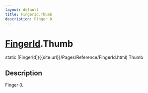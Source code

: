 ```yaml
---
layout: default
title: FingerId.Thumb
description: Finger 0.
---
```

# [FingerId]({{site.url}}/Pages/Reference/FingerId.html).Thumb

<div class='signature' markdown='1'>
static [FingerId]({{site.url}}/Pages/Reference/FingerId.html) Thumb
</div>

## Description
Finger 0.

